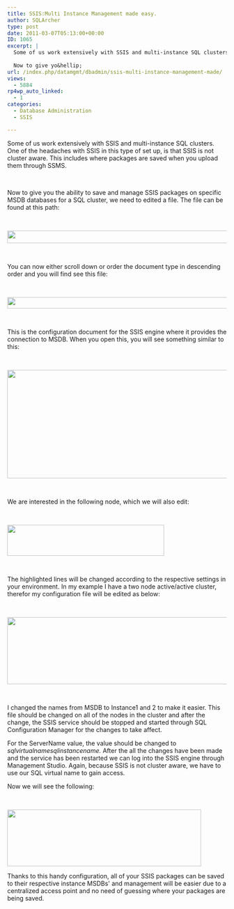 ```yaml
---
title: SSIS:Multi Instance Management made easy.
author: SQLArcher
type: post
date: 2011-03-07T05:13:00+00:00
ID: 1065
excerpt: |
  Some of us work extensively with SSIS and multi-instance SQL clusters. One of the headaches with SSIS in this type of set up, is that SSIS is not cluster aware. This includes where packages are saved when you upload them through SSMS.
   
  Now to give yo&hellip;
url: /index.php/datamgmt/dbadmin/ssis-multi-instance-management-made/
views:
  - 5884
rp4wp_auto_linked:
  - 1
categories:
  - Database Administration
  - SSIS

---
```

Some of us work extensively with SSIS and multi-instance SQL clusters. One of the headaches with SSIS in this type of set up, is that SSIS is not cluster aware. This includes where packages are saved when you upload them through SSMS.

 

Now to give you the ability to save and manage SSIS packages on specific MSDB databases for a SQL cluster, we need to edited a file. The file can be found at this path:

 

<div class="image_block">
  <a href="/media/users/sqlarcher/SSIS_Post/SSIS Config Path.jpg?mtime=1299482416"><img src="https://lessthandot.z19.web.core.windows.net/wp-content/uploads/users/sqlarcher/SSIS_Post/SSIS Config Path.jpg?mtime=1299482416" alt="" width="652" height="29" /></a>
</div>

 

You can now either scroll down or order the document type in descending order and you will find see this file:

 

<div class="image_block">
  <a href="/media/users/sqlarcher/SSIS_Post/SSIS File.jpg?mtime=1299482416"><img src="https://lessthandot.z19.web.core.windows.net/wp-content/uploads/users/sqlarcher/SSIS_Post/SSIS File.jpg?mtime=1299482416" alt="" width="587" height="26" /></a>
</div>

 

This is the configuration document for the SSIS engine where it provides the connection to MSDB. When you open this, you will see something similar to this:

 

<div class="image_block">
  <a href="/media/users/sqlarcher/SSIS_Post/SSIS Config.jpg?mtime=1299482416"><img src="https://lessthandot.z19.web.core.windows.net/wp-content/uploads/users/sqlarcher/SSIS_Post/SSIS Config.jpg?mtime=1299482416" alt="" width="1014" height="249" /></a>
</div>

 

We are interested in the following node, which we will also edit:

 

<div class="image_block">
  <a href="/media/users/sqlarcher/SSIS_Post/Concerning Factor.jpg?mtime=1299482415"><img src="https://lessthandot.z19.web.core.windows.net/wp-content/uploads/users/sqlarcher/SSIS_Post/Concerning Factor.jpg?mtime=1299482415" alt="" width="360" height="71" /></a>
</div>

 

The highlighted lines will be changed according to the respective settings in your environment. In my example I have a two node active/active cluster, therefor my configuration file will be edited as below:

 

<div class="image_block">
  <a href="/media/users/sqlarcher/SSIS_Post/SSIS Config Edit.jpg?mtime=1299482416"><img src="https://lessthandot.z19.web.core.windows.net/wp-content/uploads/users/sqlarcher/SSIS_Post/SSIS Config Edit.jpg?mtime=1299482416" alt="" width="721" height="154" /></a>
</div>

 

I changed the names from MSDB to Instance1 and 2 to make it easier. This file should be changed on all of the nodes in the cluster and after the change, the SSIS service should be stopped and started through SQL Configuration Manager for the changes to take affect.

For the ServerName value, the value should be changed to _sqlvirtualnamesqlinstancename._ After the all the changes have been made and the service has been restarted we can log into the SSIS engine through Management Studio. Again, because SSIS is not cluster aware, we have to use our SQL virtual name to gain access.

Now we will see the following:

 

<div class="image_block">
  <a href="/media/users/sqlarcher/SSIS_Post/SSIS Folders.jpg?mtime=1299482416"><img src="https://lessthandot.z19.web.core.windows.net/wp-content/uploads/users/sqlarcher/SSIS_Post/SSIS Folders.jpg?mtime=1299482416" alt="" width="445" height="130" /></a>
</div>

Thanks to this handy configuration, all of your SSIS packages can be saved to their respective instance MSDBs' and management will be easier due to a centralized access point and no need of guessing where your packages are being saved.